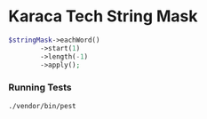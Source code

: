 # Karaca Tech String Mask

```php
$stringMask->eachWord()
        ->start(1)
        ->length(-1)
        ->apply();
```

### Running Tests

    ./vendor/bin/pest